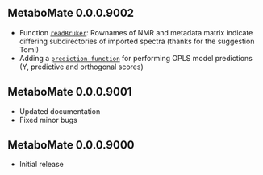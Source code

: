 ## MetaboMate 0.0.0.9002

* Function [``readBruker``](../reference/readBruker.html): Rownames of NMR and metadata matrix indicate differing subdirectories of imported spectra (thanks for the suggestion Tom!)
* Adding a [``prediction function``](../reference/pred.opls.html) for performing OPLS model predictions (Y, predictive and orthogonal scores)


## MetaboMate 0.0.0.9001

* Updated documentation 
* Fixed minor bugs

## MetaboMate 0.0.0.9000

* Initial release
